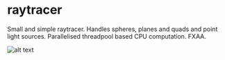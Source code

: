 # raytracer

Small and simple raytracer. Handles spheres, planes and quads and point light sources. Parallelised threadpool based CPU computation. FXAA.

![alt text](https://i.imgur.com/J4MH5NP.png)
